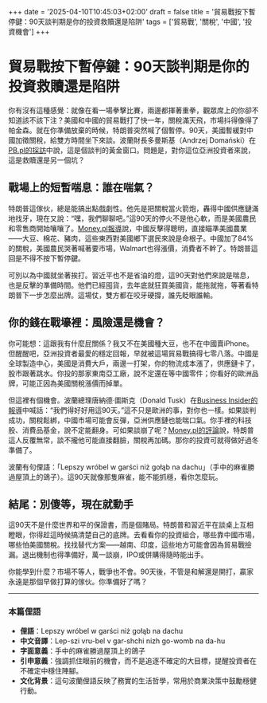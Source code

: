 +++
date = '2025-04-10T10:45:03+02:00'
draft = false
title = '貿易戰按下暫停鍵：90天談判期是你的投資救贖還是陷阱'
tags = ['貿易戰', '關稅', '中國', '投資機會']
+++

# 貿易戰按下暫停鍵：90天談判期是你的投資救贖還是陷阱

你有沒有這種感覺：就像在看一場拳擊比賽，兩邊都揮著重拳，觀眾席上的你卻不知道該不該下注？美國和中國的貿易戰打了快一年，關稅滿天飛，市場抖得像得了帕金森。就在你準備放棄的時候，特朗普突然喊了個暫停。90天，美國暫緩對中國加徵關稅，給雙方時間坐下來談。波蘭財長多曼斯基（Andrzej Domański）在[PB.pl的採訪](https://www.pb.pl/domanski-okres-zawieszenia-cel-przez-administracje-usa-nalezy-przeznaczyc-na-negocjacje-1239785)中說，這是個談判的黃金窗口。問題是，對你這位亞洲投資者來說，這是救贖還是另一個坑？

## 戰場上的短暫喘息：誰在喘氣？

特朗普這傢伙，總是能搞出點戲劇性。他先是把關稅當火箭炮，轟得中國供應鏈滿地找牙，現在又說：“嘿，我們聊聊吧。”這90天的停火不是他心軟，而是美國農民和零售商開始嚷嚷了。[Money.pl報導](https://www.money.pl/gospodarka/handlowa-wojna-totalna-chiny-celuja-tak-zeby-zabolalo-amerykanow-7144258943445952a.html)說，中國反擊得聰明，直接瞄準美國農業——大豆、棉花、豬肉，這些東西對美國鄉下選民來說是命根子。中國加了84%的關稅，美國農民哭著喊著要市場，Walmart也得漲價，消費者不幹了。特朗普這回是不得不按下暫停鍵。

可別以為中國就坐著挨打。習近平也不是省油的燈，這90天對他們來說是喘息，也是反擊的準備時間。他們已經囤貨，去年底就狂買美國貨，能拖就拖，等著看特朗普下一步怎麼出牌。這場仗，雙方都在咬牙硬撐，誰先眨眼誰輸。

## 你的錢在戰壕裡：風險還是機會？

你可能想：這跟我有什麼屁關係？我又不在美國種大豆，也不在中國賣iPhone。但醒醒吧，亞洲投資者最愛的穩定回報，早就被這場貿易戰搞得七零八落。中國是全球製造中心，美國是消費大戶，兩邊一打架，你的物流成本漲了，供應鏈卡了，股市跟著跳水。你投的那家東南亞工廠，說不定還在等中國零件；你看好的歐洲品牌，可能正因為美國關稅漲價而掉單。

但這裡有個機會。波蘭總理唐納德·圖斯克（Donald Tusk）在[Business Insider的報導](https://businessinsider.com.pl/gospodarka/donald-tusk-wykorzystajmy-jak-najlepiej-nastepne-90-dni/yvrck58)中喊話：“我們得好好用這90天。”這不只是歐洲的事，對你也一樣。如果談判成功，關稅鬆綁，中國市場可能會反彈，亞洲供應鏈也能喘口氣。你手裡的科技股、消費品基金，說不定能翻身。可如果談崩了呢？[Money.pl的評論](https://www.money.pl/gospodarka/rejtarada-media-komentuja-kolejna-decyzje-trumpa-7144511163251680a.html)說，特朗普這人反覆無常，談不攏他可能直接翻臉，關稅再加碼。那你的投資可就得做好過冬準備了。

波蘭有句俚語：「Lepszy wróbel w garści niż gołąb na dachu」（手中的麻雀勝過屋頂上的鴿子）。這90天就像那隻麻雀，能不能抓穩，看你怎麼玩。

## 結尾：別傻等，現在就動手

這90天不是什麼世界和平的保證書，而是個賭局。特朗普和習近平在談桌上互相瞪眼，你得趁這時候搞清楚自己的底牌。去看看你的投資組合，哪些靠中國市場，哪些怕美國關稅。找找替代方案——越南、印度，這些地方可能會因為貿易戰撿漏。退出機制也得準備好，萬一談崩，IPO或併購得隨時能出手。

你能學到什麼？市場不等人，戰爭也不會。90天後，不管是和解還是開打，贏家永遠是那個早做打算的傢伙。你準備好了嗎？

---

### 本篇俚語
- **俚語**：Lepszy wróbel w garści niż gołąb na dachu  
- **中文音譯**：Lep-szi vru-bel v gar-shchi nizh go-womb na da-hu  
- **字面意義**：手中的麻雀勝過屋頂上的鴿子  
- **引申意義**：強調抓住眼前的機會，而不是追逐不確定的大目標，提醒投資者在不確定中穩住陣腳。  
- **文化背景**：這句波蘭俚語反映了務實的生活哲學，常用於商業決策中鼓勵穩健行動。
